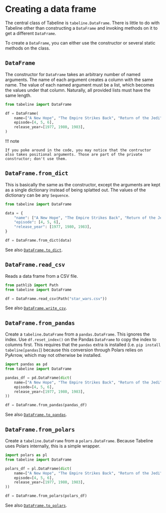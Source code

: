 # Creating a data frame

The central class of Tabeline is `tabeline.DataFrame`. There is little to do with Tabeline other than constructing a `DataFrame` and invoking methods on it to get a different `DataFrame`.

To create a `DataFrame`, you can either use the constructor or several static methods on the class.


## `DataFrame`

The constructor for `DataFrame` takes an arbitrary number of named arguments. The name of each argument creates a column with the same name. The value of each named argument must be a list, which becomes the values under that column. Naturally, all provided lists must have the same length.

```python
from tabeline import DataFrame

df = DataFrame(
    name=["A New Hope", "The Empire Strikes Back", "Return of the Jedi"],
    episode=[4, 5, 6],
    release_year=[1977, 1980, 1983],
)
```

!!! note

    If you poke around in the code, you may notice that the contructor also takes positional arguments. Those are part of the private constructor; don't use them.


## `DataFrame.from_dict`

This is basically the same as the constructor, except the arguments are kept as a single dictionary instead of being splatted out. The values of the dictionary can be any `Sequence`.

```python
from tabeline import DataFrame

data = {
    "name": ["A New Hope", "The Empire Strikes Back", "Return of the Jedi"],
    "episode": [4, 5, 6],
    "release_year": [1977, 1980, 1983],
}

df = DataFrame.from_dict(data)
```

See also [`DataFrame.to_dict`](export.md#to_dict).


## `DataFrame.read_csv`

Reads a data frame from a CSV file.

```python
from pathlib import Path
from tabeline import DataFrame

df = DataFrame.read_csv(Path("star_wars.csv"))
```

See also [`DataFrame.write_csv`](export.md#write_csvfilename).


## `DataFrame.from_pandas`

Create a `tabeline.DataFrame` from a `pandas.DataFrame`. This ignores the index. Use `df.reset_index()` on the Pandas `DataFrame` to copy the index to columns first. This requires that the `pandas` extra is installed (i.e. `pip install tabeline[pandas]`) because this conversion through Polars relies on PyArrow, which may not otherwise be installed.

```python
import pandas as pd
from tabeline import DataFrame

pandas_df = pd.DataFrame(dict(
    name=["A New Hope", "The Empire Strikes Back", "Return of the Jedi"],
    episode=[4, 5, 6],
    release_year=[1977, 1980, 1983],
))

df = DataFrame.from_pandas(pandas_df)
```

See also [`DataFrame.to_pandas`](export.md#to_pandas).


## `DataFrame.from_polars`

Create a `tabeline.DataFrame` from a `polars.DataFrame`. Because Tabeline uses Polars internally, this is a simple wrapper.

```python
import polars as pl
from tabeline import DataFrame

polars_df = pl.DataFrame(dict(
    name=["A New Hope", "The Empire Strikes Back", "Return of the Jedi"],
    episode=[4, 5, 6],
    release_year=[1977, 1980, 1983],
))

df = DataFrame.from_polars(polars_df)
```

See also [`DataFrame.to_polars`](export.md#to_polars).
